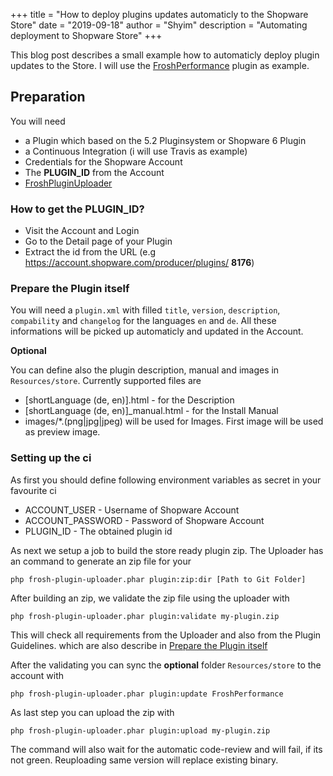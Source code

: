 +++
title = "How to deploy plugins updates automaticly to the Shopware Store"
date = "2019-09-18"
author = "Shyim"
description = "Automating deployment to Shopware Store"
+++

This blog post describes a small example how to automaticly deploy plugin updates to the Store. I will use the [FroshPerformance](https://github.com/FriendsOfShopware/FroshPerformance) plugin as example.

## Preparation

You will need

* a Plugin which based on the 5.2 Pluginsystem or Shopware 6 Plugin
* a Continuous Integration (i will use Travis as example)
* Credentials for the Shopware Account
* The **PLUGIN_ID** from the Account
* [FroshPluginUploader](https://github.com/FriendsOfShopware/FroshPluginUploader/)
    
### How to get the PLUGIN_ID?

* Visit the Account and Login
* Go to the Detail page of your Plugin
* Extract the id from the URL (e.g https://account.shopware.com/producer/plugins/ **8176**)

### Prepare the Plugin itself

You will need a `plugin.xml` with filled `title`, `version`, `description`, `compability` and `changelog` for the languages `en` and `de`. All these informations will be picked up automaticly and updated in the Account.

**Optional**

You can define also the plugin description, manual and images in `Resources/store`. Currently supported files are
* [shortLanguage (de, en)].html - for the Description
* [shortLanguage (de, en)]_manual.html - for the Install Manual
* images/*.(png|jpg|jpeg) will be used for Images. First image will be used as preview image.

### Setting up the ci

As first you should define following environment variables as secret in your favourite ci

* ACCOUNT_USER - Username of Shopware Account
* ACCOUNT_PASSWORD - Password of Shopware Account
* PLUGIN_ID - The obtained plugin id
    

As next we setup a job to build the store ready plugin zip. The Uploader has an command to generate an zip file for your
```
php frosh-plugin-uploader.phar plugin:zip:dir [Path to Git Folder]
```

After building an zip, we validate the zip file using the uploader with
```
php frosh-plugin-uploader.phar plugin:validate my-plugin.zip
```

This will check all requirements from the Uploader and also from the Plugin Guidelines. which are also describe in [Prepare the Plugin itself](#preparethepluginitself)

After the validating you can sync the **optional** folder `Resources/store` to the account with

```
php frosh-plugin-uploader.phar plugin:update FroshPerformance
```

As last step you can upload the zip with

```
php frosh-plugin-uploader.phar plugin:upload my-plugin.zip
```

The command will also wait for the automatic code-review and will fail, if its not green. Reuploading same version will replace existing binary.